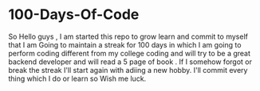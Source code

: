 # 100-Days-Of-Code

So Hello guys ,
I am started this repo to grow learn and commit to myself that I am Going to maintain a streak for 100 days in which I am going to perform coding different from my college coding and will try to be a great backend developer and will read a 5 page of book . If I somehow forgot or break the streak I'll start again with adiing a new hobby. I'll commit every thing which I do or learn so Wish me luck.